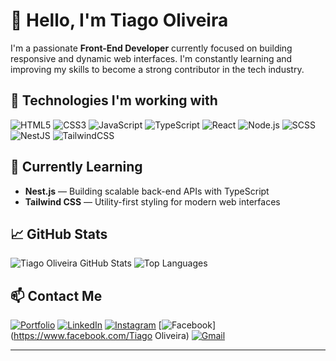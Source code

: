 # 👋 Hello, I'm Tiago Oliveira

I'm a passionate **Front-End Developer** currently focused on building responsive and dynamic web interfaces. I'm constantly learning and improving my skills to become a strong contributor in the tech industry.

## 🚀 Technologies I'm working with

![HTML5](https://img.shields.io/badge/HTML5-E34F26?style=for-the-badge&logo=html5&logoColor=white)
![CSS3](https://img.shields.io/badge/CSS3-1572B6?style=for-the-badge&logo=css3&logoColor=white)
![JavaScript](https://img.shields.io/badge/JavaScript-F7DF1E?style=for-the-badge&logo=javascript&logoColor=black)
![TypeScript](https://img.shields.io/badge/TypeScript-3178C6?style=for-the-badge&logo=typescript&logoColor=white)
![React](https://img.shields.io/badge/React-61DAFB?style=for-the-badge&logo=react&logoColor=black)
![Node.js](https://img.shields.io/badge/Node.js-339933?style=for-the-badge&logo=node.js&logoColor=white)
![SCSS](https://img.shields.io/badge/SCSS-CC6699?style=for-the-badge&logo=sass&logoColor=white)
![NestJS](https://img.shields.io/badge/NestJS-E0234E?style=for-the-badge&logo=nestjs&logoColor=white)
![TailwindCSS](https://img.shields.io/badge/TailwindCSS-38B2AC?style=for-the-badge&logo=tailwind-css&logoColor=white)

## 🧪 Currently Learning

- **Nest.js** — Building scalable back-end APIs with TypeScript
- **Tailwind CSS** — Utility-first styling for modern web interfaces

## 📈 GitHub Stats

![Tiago Oliveira GitHub Stats](https://github-readme-stats.vercel.app/api?username=Tiagliveira&show_icons=true&theme=radical)
![Top Languages](https://github-readme-stats.vercel.app/api/top-langs/?username=Tiagliveira&layout=compact&theme=radical)

## 📫 Contact Me

[![Portfolio](https://img.shields.io/badge/Portfólio-000000?style=for-the-badge&logo=githubpages&logoColor=white)](https://tiagliveira.github.io/portfoliodevto/)
[![LinkedIn](https://img.shields.io/badge/LinkedIn-0077B5?style=for-the-badge&logo=linkedin&logoColor=white)](https://www.linkedin.com/in/tiagoliveira-)
[![Instagram](https://img.shields.io/badge/Instagram-E4405F?style=for-the-badge&logo=instagram&logoColor=white)](https://www.instagram.com/thi_liveira007)
[![Facebook](https://img.shields.io/badge/Facebook-1877F2?style=for-the-badge&logo=facebook&logoColor=white)](https://www.facebook.com/Tiago Oliveira)
[![Gmail](https://img.shields.io/badge/Gmail-D14836?style=for-the-badge&logo=gmail&logoColor=white)](mailto:tiagliveira92@gmail.com)


---




 

